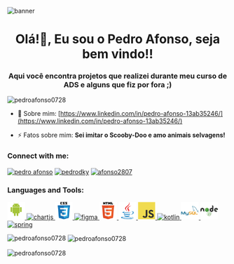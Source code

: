 
![banner](https://camo.githubusercontent.com/f1c0fc76d120f760664938edd8e1818f9d407b03f8ce7d306e12094d8853b6a0/687474703a2f2f692e696d6775722e636f6d2f6337476d414a662e706e67)

<h1 align="center">Olá!👋, Eu sou o Pedro Afonso, seja bem vindo!!</h1>
<h3 align="center">Aqui você encontra projetos que realizei durante meu curso de ADS e alguns que fiz por fora ;)</h3>

<p align="left"> <img src="https://komarev.com/ghpvc/?username=pedroafonso0728&label=Profile%20views&color=0e75b6&style=flat" alt="pedroafonso0728" /> </p>

- 📄 Sobre mim: [https://www.linkedin.com/in/pedro-afonso-13ab35246/](https://www.linkedin.com/in/pedro-afonso-13ab35246/)

- ⚡ Fatos sobre mim: **Sei imitar o Scooby-Doo e amo animais selvagens!**

<h3 align="left">Connect with me:</h3>
<p align="left">
<a href="https://linkedin.com/in/pedro afonso" target="blank"><img align="center" src="https://raw.githubusercontent.com/rahuldkjain/github-profile-readme-generator/master/src/images/icons/Social/linked-in-alt.svg" alt="pedro afonso" height="30" width="40" /></a>
<a href="https://instagram.com/pedrodky" target="blank"><img align="center" src="https://raw.githubusercontent.com/rahuldkjain/github-profile-readme-generator/master/src/images/icons/Social/instagram.svg" alt="pedrodky" height="30" width="40" /></a>
<a href="https://discord.gg/afonso2807" target="blank"><img align="center" src="https://raw.githubusercontent.com/rahuldkjain/github-profile-readme-generator/master/src/images/icons/Social/discord.svg" alt="afonso2807" height="30" width="40" /></a>
</p>

<h3 align="left">Languages and Tools:</h3>
<p align="left"> <a href="https://developer.android.com" target="_blank" rel="noreferrer"> <img src="https://raw.githubusercontent.com/devicons/devicon/master/icons/android/android-original-wordmark.svg" alt="android" width="40" height="40"/> </a> <a href="https://www.chartjs.org" target="_blank" rel="noreferrer"> <img src="https://www.chartjs.org/media/logo-title.svg" alt="chartjs" width="40" height="40"/> </a> <a href="https://www.w3schools.com/css/" target="_blank" rel="noreferrer"> <img src="https://raw.githubusercontent.com/devicons/devicon/master/icons/css3/css3-original-wordmark.svg" alt="css3" width="40" height="40"/> </a> <a href="https://www.figma.com/" target="_blank" rel="noreferrer"> <img src="https://www.vectorlogo.zone/logos/figma/figma-icon.svg" alt="figma" width="40" height="40"/> </a> <a href="https://www.w3.org/html/" target="_blank" rel="noreferrer"> <img src="https://raw.githubusercontent.com/devicons/devicon/master/icons/html5/html5-original-wordmark.svg" alt="html5" width="40" height="40"/> </a> <a href="https://www.java.com" target="_blank" rel="noreferrer"> <img src="https://raw.githubusercontent.com/devicons/devicon/master/icons/java/java-original.svg" alt="java" width="40" height="40"/> </a> <a href="https://developer.mozilla.org/en-US/docs/Web/JavaScript" target="_blank" rel="noreferrer"> <img src="https://raw.githubusercontent.com/devicons/devicon/master/icons/javascript/javascript-original.svg" alt="javascript" width="40" height="40"/> </a> <a href="https://kotlinlang.org" target="_blank" rel="noreferrer"> <img src="https://www.vectorlogo.zone/logos/kotlinlang/kotlinlang-icon.svg" alt="kotlin" width="40" height="40"/> </a> <a href="https://www.mysql.com/" target="_blank" rel="noreferrer"> <img src="https://raw.githubusercontent.com/devicons/devicon/master/icons/mysql/mysql-original-wordmark.svg" alt="mysql" width="40" height="40"/> </a> <a href="https://nodejs.org" target="_blank" rel="noreferrer"> <img src="https://raw.githubusercontent.com/devicons/devicon/master/icons/nodejs/nodejs-original-wordmark.svg" alt="nodejs" width="40" height="40"/> </a> <a href="https://spring.io/" target="_blank" rel="noreferrer"> <img src="https://www.vectorlogo.zone/logos/springio/springio-icon.svg" alt="spring" width="40" height="40"/> </a> </p>

<p><img align="left" src="https://github-readme-stats.vercel.app/api/top-langs?username=pedroafonso0728&show_icons=true&theme=dark&locale=en&layout=compact" alt="pedroafonso0728" /></p>

<p>&nbsp;<img align="center" src="https://github-readme-stats.vercel.app/api?username=pedroafonso0728&show_icons=true&theme=dark&locale=en" alt="pedroafonso0728" /></p>

<p><img align="center" src="https://github-readme-streak-stats.herokuapp.com/?user=pedroafonso0728&theme=dark" alt="pedroafonso0728" /></p>
